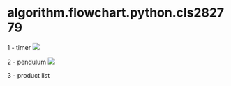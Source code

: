 # algorithm.flowchart.python.cls282779
 1 - timer 
![](C:\Users\Nilooooo\Desktop\ALGORithms\avang.jpg)
 
2 - pendulum
<img src="https://www.dropbox.com/scl/fi/ofbjxa4w3ggp95gpe84md/timer2.jpg?rlkey=o8qfacwehrd3c4qnbwfqbien3&amp;dl=0"/>

3 - product list
